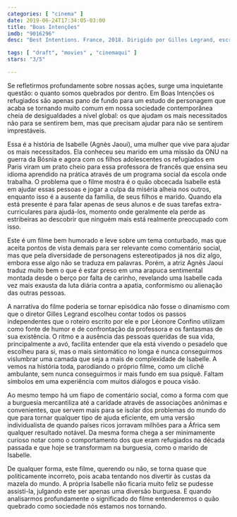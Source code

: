 ```yaml
---
categories: [ "cinema" ]
date: 2019-06-24T17:34:05-03:00
title: "Boas Intenções"
imdb: "9016296"
desc: "Best Intentions. France, 2018. Dirigido por Gilles Legrand, escrito por Léonore Confino, Gilles Legrand. Com Agnès Jaoui, Alban Ivanov, Claire Sermonne."

tags: [ "draft", "movies" , "cinemaqui" ]
stars: "3/5"

---
```

Se refletirmos profundamente sobre nossas ações, surge uma inquietante questão: o quanto somos quebrados por dentro. Em Boas Intenções os refugiados são apenas pano de fundo para um estudo de personagem que acaba se tornando muito comum em nossa sociedade contemporânea cheia de desigualdades a nível global: os que ajudam os mais necessitados não para se sentirem bem, mas que precisam ajudar para não se sentirem imprestáveis.

Essa é a história de Isabelle (Agnès Jaoui), uma mulher que vive para ajudar os mais necessitados. Ela conheceu seu marido em uma missão da ONU na guerra da Bósnia e agora com os filhos adolescentes os refugiados em Paris viram um prato cheio para essa professora de francês que ensina seu idioma aprendido na prática através de um programa social da escola onde trabalha. O problema que o filme mostra é o quão obcecada Isabelle está em ajudar essas pessoas e jogar a culpa da miséria alheia nos outros, enquanto isso é a ausente da família, de seus filhos e marido. Quando ela está presente é para falar apenas de seus alunos e de suas tarefas extra-curriculares para ajudá-los, momento onde geralmente ela perde as estribeiras ao descobrir que ninguém mais está realmente preocupado com isso.

Este é um filme bem humorado e leve sobre um tema conturbado, mas que aceita pontos de vista demais para ser relevante como comentário social, mas que pela diversidade de personagens estereotipados já nos diz algo, embora esse algo não se traduza em palavras. Porém, a atriz Agnès Jaoui traduz muito bem o que é estar preso em uma arapuca sentimental montada desde o berço por falta de carinho, revelando uma Isabelle cada vez mais exausta da luta diária contra a apatia, conformismo ou alienação das outras pessoas.

A narrativa do filme poderia se tornar episódica não fosse o dinamismo com que o diretor Gilles Legrand escolheu contar todos os passos independentes que o roteiro escrito por ele e por Léonore Confino utilizam como fonte de humor e de confrontação da professora e os fantasmas de sua existência. O ritmo e a ausência das pessoas queridas de sua vida, principalmente a avó, facilita entender que ela está vivendo o pesadelo que escolheu para si, mas o mais sintomático no longa é nunca conseguirmos vislumbrar uma camada que seja a mais de complexidade de Isabelle. A vemos na história toda, parodiando o próprio filme, como um clichê ambulante, sem nunca conseguirmos ir mais fundo em sua psiquê. Faltam símbolos em uma experiência com muitos diálogos e pouca visão.

Ao mesmo tempo há um fiapo de comentário social, como a forma com que a burguesia mercantiliza até a caridade através de associações anônimas e convenientes, que servem mais para se isolar dos problemas do mundo do que para tornar qualquer tipo de ajuda eficiente, em uma versão individualista de quando países ricos jorravam milhões para a África sem qualquer resultado notável. Da mesma forma chega a ser minimamente curioso notar como o comportamento dos que eram refugiados na década passada e que hoje se transformam na burguesia, como o marido de Isabelle.

De qualquer forma, este filme, querendo ou não, se torna quase que politicamente incorreto, pois acaba tentando nos divertir às custas da mazela do mundo. A própria Isabelle não ficaria muito feliz se pudesse assisti-la, julgando este ser apenas uma diversão burguesa. E quando analisarmos profundamente o significado do filme entenderemos o quão quebrado como sociedade nós estamos nos tornando.
